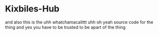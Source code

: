 # Kixbiles-Hub
and also this is the uhh whatchamacalittt uhh oh yeah source code for the thing 
and yes you have to be trusted to be apart of the thing
